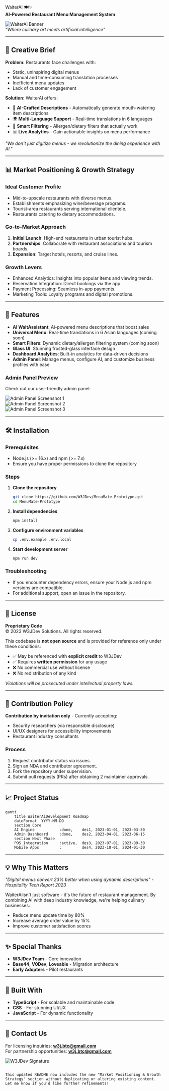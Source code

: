 WaiterAI 🍽️✨  
**AI-Powered Restaurant Menu Management System**  

![WaiterAi Banner](https://placehold.co/1200x400/1e1b4b/white?text=WaiterAi\nRevolutionizing%20Restaurant%20Menus%20with%20AI)  
*"Where culinary art meets artificial intelligence"*

---

## 🌟 Creative Brief  
**Problem:** Restaurants face challenges with:  
- Static, uninspiring digital menus  
- Manual and time-consuming translation processes  
- Inefficient menu updates  
- Lack of customer engagement  

**Solution:** WaiterAI offers:  
- 🤖 **AI-Crafted Descriptions** - Automatically generate mouth-watering item descriptions  
- 🌍 **Multi-Language Support** - Real-time translations in 6 languages  
- 📱 **Smart Filtering** - Allergen/dietary filters that actually work  
- 📊 **Live Analytics** - Gain actionable insights on menu performance  

*"We don't just digitize menus - we revolutionize the dining experience with AI."*

---

## 📊 Market Positioning & Growth Strategy

### **Ideal Customer Profile**
- Mid-to-upscale restaurants with diverse menus.
- Establishments emphasizing wine/beverage programs.
- Tourist-area restaurants serving international clientele.
- Restaurants catering to dietary accommodations.

### **Go-to-Market Approach**
1. **Initial Launch**: High-end restaurants in urban tourist hubs.
2. **Partnerships**: Collaborate with restaurant associations and tourism boards.
3. **Expansion**: Target hotels, resorts, and cruise lines.

### **Growth Levers**
- Enhanced Analytics: Insights into popular items and viewing trends.
- Reservation Integration: Direct bookings via the app.
- Payment Processing: Seamless in-app payments.
- Marketing Tools: Loyalty programs and digital promotions.

---

## 🚀 Features  
- **AI WaitAssistant**: Ai-powered menu descriptions that boost sales  
- **Universal Menu**: Real-time translations in 6 Asian languages  (coming soon)
- **Smart Filters**: Dynamic dietary/allergen filtering system   (coming soon)
- **Glass UI**: Stunning frosted-glass interface design  
- **Dashboard Analytics**: Built-in analytics for data-driven decisions  
- **Admin Panel**: Manage menus, configure AI, and customize business profiles with ease  

### Admin Panel Preview  
Check out our user-friendly admin panel:  

![Admin Panel Screenshot 1](https://github.com/user-attachments/assets/ad5eb9bb-5766-442a-b591-0bcf98628b46)  
![Admin Panel Screenshot 2](https://github.com/user-attachments/assets/3a1c4b14-d5ac-4d32-a725-c77db17a5093)  
![Admin Panel Screenshot 3](https://github.com/user-attachments/assets/87b0f5b2-c1c9-463c-9a30-214b5890411c)  

---

## 🛠️ Installation  
### Prerequisites  
- Node.js (>= 16.x) and npm (>= 7.x)  
- Ensure you have proper permissions to clone the repository  

### Steps  
1. **Clone the repository**  
   ```bash
   git clone https://github.com/W3JDev/MenuMate-Prototype.git
   cd MenuMate-Prototype
   ```  

2. **Install dependencies**  
   ```bash
   npm install
   ```  

3. **Configure environment variables**  
   ```bash
   cp .env.example .env.local
   ```  

4. **Start development server**  
   ```bash
   npm run dev
   ```  

### Troubleshooting  
- If you encounter dependency errors, ensure your Node.js and npm versions are compatible.  
- For additional support, open an issue in the repository.  

---

## 📜 License  
**Proprietary Code**  
© 2023 W3JDev Solutions. All rights reserved.  

This codebase is **not open source** and is provided for reference only under these conditions:  
- ✅ May be referenced with **explicit credit** to W3JDev  
- ✅ Requires **written permission** for any usage  
- ❌ No commercial use without license  
- ❌ No redistribution of any kind  

*Violations will be prosecuted under intellectual property laws.*

---

## 🤝 Contribution Policy  
**Contribution by invitation only** - Currently accepting:  
- Security researchers (via responsible disclosure)  
- UI/UX designers for accessibility improvements  
- Restaurant industry consultants  

### Process  
1. Request contributor status via issues.  
2. Sign an NDA and contributor agreement.  
3. Fork the repository under supervision.  
4. Submit pull requests (PRs) after obtaining 2 maintainer approvals.  

---

## 📈 Project Status  
```mermaid
gantt
    title WaiterAiDevelopment Roadmap
    dateFormat  YYYY-MM-DD
    section Core
    AI Engine           :done,    des1, 2023-01-01, 2023-03-30
    Admin Dashboard     :done,    des2, 2023-04-01, 2023-06-15
    section Next Phase
    POS Integration     :active,  des3, 2023-07-01, 2023-09-30
    Mobile Apps         :         des4, 2023-10-01, 2024-01-30
```  

---

## 💡 Why This Matters  
*"Digital menus convert 23% better when using dynamic descriptions"* - *Hospitality Tech Report 2023*  

WaiterAiisn't just software - it's the future of restaurant management. By combining AI with deep industry knowledge, we're helping culinary businesses:  
- Reduce menu update time by 80%  
- Increase average order value by 15%  
- Improve customer satisfaction scores  

---

## ✨ Special Thanks  
- **W3JDev Team** - Core innovation  
- **Base44**, **V0Dev**, **Loveable** - Migration architecture  
- **Early Adopters** - Pilot restaurants  

---

## 🌟 Built With  
- **TypeScript** - For scalable and maintainable code  
- **CSS** - For stunning UI/UX  
- **JavaScript** - For dynamic functionality  

---

## 📧 Contact Us  
For licensing inquiries: **w3j.btc@gmail.com**  
For partnership opportunities: **w3j.btc@gmail.com**  

![W3JDev Signature](https://placehold.co/200x50/1e1b4b/white?text=W3JDev%20Approved)  
```

This updated README now includes the new "Market Positioning & Growth Strategy" section without duplicating or altering existing content. Let me know if you'd like further refinements!
